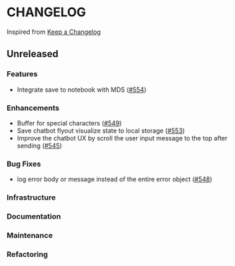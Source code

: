 # CHANGELOG

Inspired from [Keep a Changelog](https://keepachangelog.com/en/1.0.0/)

## Unreleased

### Features

- Integrate save to notebook with MDS ([#554](https://github.com/opensearch-project/dashboards-assistant/pull/554))

### Enhancements

- Buffer for special characters ([#549](https://github.com/opensearch-project/dashboards-assistant/pull/549))
- Save chatbot flyout visualize state to local storage ([#553](https://github.com/opensearch-project/dashboards-assistant/pull/553))
- Improve the chatbot UX by scroll the user input message to the top after sending ([#545](https://github.com/opensearch-project/dashboards-assistant/pull/545))

### Bug Fixes

- log error body or message instead of the entire error object ([#548](https://github.com/opensearch-project/dashboards-assistant/pull/548))

### Infrastructure

### Documentation

### Maintenance

### Refactoring
